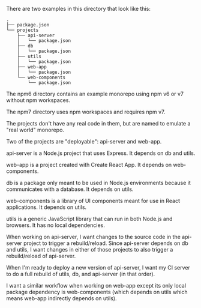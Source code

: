 There are two examples in this directory that look like this:

```
.
├── package.json
└── projects
    ├── api-server
    │   └── package.json
    ├── db
    │   └── package.json
    ├── utils
    │   └── package.json
    ├── web-app
    │   └── package.json
    └── web-components
        └── package.json
```

The npm6 directory contains an example monorepo using npm v6 or v7 without npm
workspaces.

The npm7 directory uses npm workspaces and requires npm v7.

The projects don't have any real code in them, but are named to emulate a "real
world" monorepo.

Two of the projects are "deployable": api-server and web-app.

api-server is a Node.js project that uses Express. It depends on db and utils.

web-app is a project created with Create React App. It depends on
web-components.

db is a package only meant to be used in Node.js environments because it
communicates with a database. It depends on utils.

web-components is a library of UI components meant for use in React
applications. It depends on utils.

utils is a generic JavaScript library that can run in both Node.js and browsers.
It has no local dependencies.

When working on api-server, I want changes to the source code in the api-server
project to trigger a rebuild/reload. Since api-server depends on db and utils, I
want changes in either of those projects to also trigger a rebuild/reload of
api-server.

When I'm ready to deploy a new version of api-server, I want my CI server to do
a full rebuild of utils, db, and api-server (in that order).

I want a similar workflow when working on web-app except its only local package
dependency is web-components (which depends on utils which means web-app
indirectly depends on utils).

